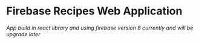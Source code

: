 # Firebase Recipes Web Application

*App build in react library and using firebase version 8 currently and will be upgrade later*

